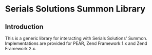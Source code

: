 Serials Solutions Summon Library
================================

Introduction
------------
This is a generic library for interacting with Serials Solutions' Summon.
Implementations are provided for PEAR, Zend Framework 1.x and Zend
Framework 2.x.